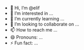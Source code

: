 - 👋 Hi, I’m @elif
- 👀 I’m interested in ...
- 🌱 I’m currently learning ...
- 💞️ I’m looking to collaborate on ...
- 📫 How to reach me ...
- 😄 Pronouns: ...
- ⚡ Fun fact: ...

<!---
elif/elif is a ✨ special ✨ repository because its `README.md` (this file) appears on your GitHub profile.
You can click the Preview link to take a look at your changes.
--->
